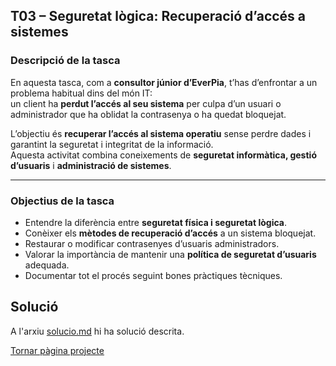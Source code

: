 ## T03 – Seguretat lògica: Recuperació d’accés a sistemes

### Descripció de la tasca
En aquesta tasca, com a **consultor júnior d’EverPia**, t’has d’enfrontar a un problema habitual dins del món IT:  
un client ha **perdut l’accés al seu sistema** per culpa d’un usuari o administrador que ha oblidat la contrasenya o ha quedat bloquejat.

L’objectiu és **recuperar l’accés al sistema operatiu** sense perdre dades i garantint la seguretat i integritat de la informació.  
Aquesta activitat combina coneixements de **seguretat informàtica, gestió d’usuaris** i **administració de sistemes**.

---

### Objectius de la tasca
- Entendre la diferència entre **seguretat física i seguretat lògica**.  
- Conèixer els **mètodes de recuperació d’accés** a un sistema bloquejat.  
- Restaurar o modificar contrasenyes d’usuaris administradors.  
- Valorar la importància de mantenir una **política de seguretat d’usuaris** adequada.  
- Documentar tot el procés seguint bones pràctiques tècniques.

## Solució

A l'arxiu [solucio.md](solucio.md) hi ha solució descrita.

[Tornar pàgina projecte](../README.md)

